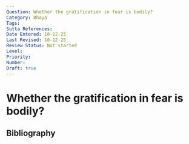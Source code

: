 ```yaml
---
Question: Whether the gratification in fear is bodily?
Category: Bhaya
Tags: 
Sutta References: 
Date Entered: 10-12-25
Last Revised: 10-12-25
Review Status: Not started
Level: 
Priority: 
Number: 
Draft: true
---
```


# Whether the gratification in fear is bodily?

## Bibliography

<!-- 

Notes:



-->